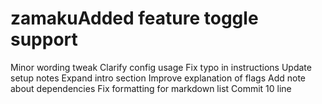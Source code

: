 # zamakuAdded feature toggle support
Minor wording tweak
Clarify config usage
Fix typo in instructions
Update setup notes
Expand intro section
Improve explanation of flags
Add note about dependencies
Fix formatting for markdown list
Commit 10 line
